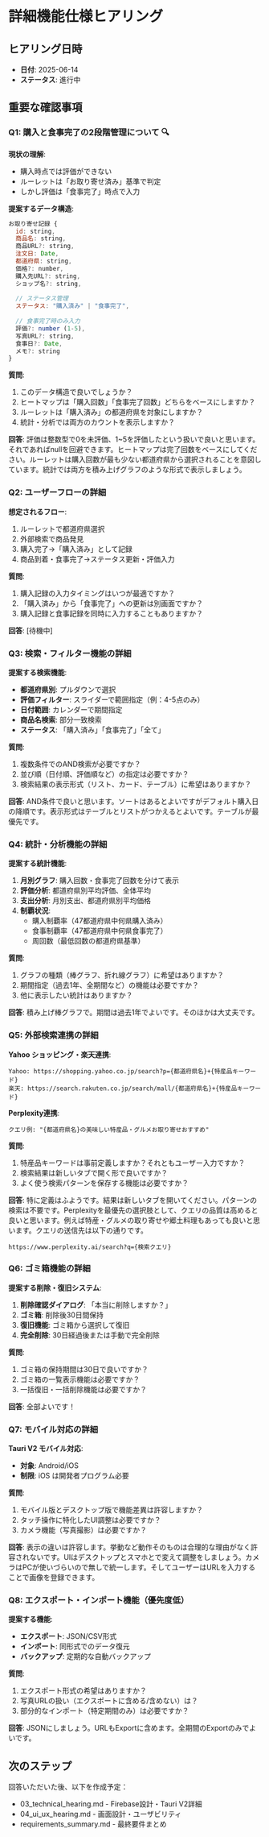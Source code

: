 # 詳細機能仕様ヒアリング

## ヒアリング日時
- **日付**: 2025-06-14
- **ステータス**: 進行中

## 重要な確認事項

### Q1: 購入と食事完了の2段階管理について 🔍
**現状の理解**:
- 購入時点では評価ができない
- ルーレットは「お取り寄せ済み」基準で判定
- しかし評価は「食事完了」時点で入力

**提案するデータ構造**:
```javascript
お取り寄せ記録 {
  id: string,
  商品名: string,
  商品URL?: string,
  注文日: Date,
  都道府県: string,
  価格?: number,
  購入先URL?: string,
  ショップ名?: string,
  
  // ステータス管理
  ステータス: "購入済み" | "食事完了",
  
  // 食事完了時のみ入力
  評価?: number (1-5),
  写真URL?: string,
  食事日?: Date,
  メモ?: string
}
```

**質問**:
1. このデータ構造で良いでしょうか？
2. ヒートマップは「購入回数」「食事完了回数」どちらをベースにしますか？
3. ルーレットは「購入済み」の都道府県を対象にしますか？
4. 統計・分析では両方のカウントを表示しますか？

**回答**: 評価は整数型で0を未評価、1~5を評価したという扱いで良いと思います。それであればnullを回避できます。ヒートマップは完了回数をベースにしてください。ルーレットは購入回数が最も少ない都道府県から選択されることを意図しています。統計では両方を積み上げグラフのような形式で表示しましょう。

### Q2: ユーザーフローの詳細
**想定されるフロー**:
1. ルーレットで都道府県選択
2. 外部検索で商品発見
3. 購入完了→「購入済み」として記録
4. 商品到着・食事完了→ステータス更新・評価入力

**質問**:
1. 購入記録の入力タイミングはいつが最適ですか？
2. 「購入済み」から「食事完了」への更新は別画面ですか？
3. 購入記録と食事記録を同時に入力することもありますか？

**回答**: [待機中]

### Q3: 検索・フィルター機能の詳細
**提案する検索機能**:
- **都道府県別**: プルダウンで選択
- **評価フィルター**: スライダーで範囲指定（例：4-5点のみ）
- **日付範囲**: カレンダーで期間指定
- **商品名検索**: 部分一致検索
- **ステータス**: 「購入済み」「食事完了」「全て」

**質問**:
1. 複数条件でのAND検索が必要ですか？
2. 並び順（日付順、評価順など）の指定は必要ですか？
3. 検索結果の表示形式（リスト、カード、テーブル）に希望はありますか？

**回答**: AND条件で良いと思います。ソートはあるとよいですがデフォルト購入日の降順です。表示形式はテーブルとリストがつかえるとよいです。テーブルが最優先です。

### Q4: 統計・分析機能の詳細
**提案する統計機能**:
1. **月別グラフ**: 購入回数・食事完了回数を分けて表示
2. **評価分析**: 都道府県別平均評価、全体平均
3. **支出分析**: 月別支出、都道府県別平均価格
4. **制覇状況**: 
   - 購入制覇率（47都道府県中何県購入済み）
   - 食事制覇率（47都道府県中何県食事完了）
   - 周回数（最低回数の都道府県基準）

**質問**:
1. グラフの種類（棒グラフ、折れ線グラフ）に希望はありますか？
2. 期間指定（過去1年、全期間など）の機能は必要ですか？
3. 他に表示したい統計はありますか？

**回答**: 積み上げ棒グラフで。期間は過去1年でよいです。そのほかは大丈夫です。

### Q5: 外部検索連携の詳細
**Yahoo ショッピング・楽天連携**:
```
Yahoo: https://shopping.yahoo.co.jp/search?p={都道府県名}+{特産品キーワード}
楽天: https://search.rakuten.co.jp/search/mall/{都道府県名}+{特産品キーワード}
```

**Perplexity連携**:
```
クエリ例: "{都道府県名}の美味しい特産品・グルメお取り寄せおすすめ"
```

**質問**:
1. 特産品キーワードは事前定義しますか？それともユーザー入力ですか？
2. 検索結果は新しいタブで開く形で良いですか？
3. よく使う検索パターンを保存する機能は必要ですか？

**回答**: 特に定義はふようです。結果は新しいタブを開いてください。パターンの検索は不要です。Perplexityを最優先の選択肢として、クエリの品質は高めると良いと思います。例えば特産・グルメの取り寄せや郷土料理もあっても良いと思います。クエリの送信先は以下の通りです。

`https://www.perplexity.ai/search?q={検索クエリ}`

### Q6: ゴミ箱機能の詳細
**提案する削除・復旧システム**:
1. **削除確認ダイアログ**: 「本当に削除しますか？」
2. **ゴミ箱**: 削除後30日間保持
3. **復旧機能**: ゴミ箱から選択して復旧
4. **完全削除**: 30日経過後または手動で完全削除

**質問**:
1. ゴミ箱の保持期間は30日で良いですか？
2. ゴミ箱の一覧表示機能は必要ですか？
3. 一括復旧・一括削除機能は必要ですか？

**回答**: 全部よいです！

### Q7: モバイル対応の詳細
**Tauri V2 モバイル対応**:
- **対象**: Android/iOS
- **制限**: iOS は開発者プログラム必要

**質問**:
1. モバイル版とデスクトップ版で機能差異は許容しますか？
2. タッチ操作に特化したUI調整は必要ですか？
3. カメラ機能（写真撮影）は必要ですか？

**回答**: 表示の違いは許容します。挙動など動作そのものは合理的な理由がなく許容されないです。UIはデスクトップとスマホとで変えて調整をしましょう。カメラはPCが使いづらいので無しで統一します。そしてユーザーはURLを入力することで画像を登録できます。

### Q8: エクスポート・インポート機能（優先度低）
**提案する機能**:
- **エクスポート**: JSON/CSV形式
- **インポート**: 同形式でのデータ復元
- **バックアップ**: 定期的な自動バックアップ

**質問**:
1. エクスポート形式の希望はありますか？
2. 写真URLの扱い（エクスポートに含める/含めない）は？
3. 部分的なインポート（特定期間のみ）は必要ですか？

**回答**: JSONにしましょう。URLもExportに含めます。全期間のExportのみでよいです。

## 次のステップ
回答いただいた後、以下を作成予定：
- 03_technical_hearing.md - Firebase設計・Tauri V2詳細
- 04_ui_ux_hearing.md - 画面設計・ユーザビリティ
- requirements_summary.md - 最終要件まとめ